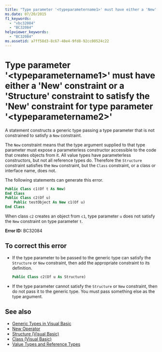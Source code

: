 ```yaml
---
title: "Type parameter '<typeparametername1>' must have either a 'New' constraint or a 'Structure' constraint to satisfy the 'New' constraint for type parameter '<typeparametername2>'"
ms.date: 07/20/2015
f1_keywords:
  - "vbc32084"
  - "BC32084"
helpviewer_keywords:
  - "BC32084"
ms.assetid: a7ff58d3-8c67-40e4-9fd8-92cc00524c22
---
```

# Type parameter '\<typeparametername1>' must have either a 'New' constraint or a 'Structure' constraint to satisfy the 'New' constraint for type parameter '\<typeparametername2>'

A statement constructs a generic type passing a type parameter that is not constrained to satisfy a `New` constraint.

The `New` constraint means that the type argument supplied to that type parameter must expose a parameterless constructor accessible to the code that creates objects from it. All value types have parameterless constructors, but not all reference types do. Therefore the `Structure` constraint satisfies the `New` constraint, but the `Class` constraint, or a class or interface name, does not.

The following statements can generate this error.

```vb
Public Class c1(Of t As New)
End Class
Public Class c2(Of u)
    Public testObject As New c1(Of u)
End Class
```

When class `c2` creates an object from `c1`, type parameter `u` does not satisfy the `New` constraint on type parameter `t`.

**Error ID:** BC32084

## To correct this error

- If the type parameter to be passed to the generic type can satisfy the `Structure` or `New` constraint, then add the appropriate constraint to its definition.

  ```vb
  Public Class c2(Of u As Structure)
  ```

- If the type parameter cannot satisfy the `Structure` or `New` constraint, then do not pass it to the generic type. You must pass something else as the type argument.

## See also

- [Generic Types in Visual Basic](../programming-guide/language-features/data-types/generic-types.md)
- [New Operator](../language-reference/operators/new-operator.md)
- [Structure (Visual Basic)](../language-reference/statements/structure-statement.md)
- [Class (Visual Basic)](../language-reference/statements/class-statement.md)
- [Value Types and Reference Types](../programming-guide/language-features/data-types/value-types-and-reference-types.md)
